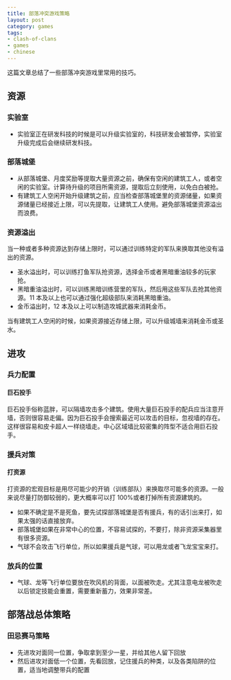 ```yaml
---
title: 部落冲突游戏策略
layout: post
category: games
tags:
- clash-of-clans
- games
- chinese
---
```


这篇文章总结了一些部落冲突游戏里常用的技巧。

<!--more-->

## 资源

### 实验室

- 实验室正在研发科技的时候是可以升级实验室的，科技研发会被暂停，实验室升级完成后会继续研发科技。

### 部落城堡

- 从部落城堡、月度奖励等提取大量资源之前，确保有空闲的建筑工人，或者空闲的实验室。计算待升级的项目所需资源，提取后立刻使用，以免白白被抢。
- 有建筑工人空闲开始升级建筑之前，应当检查部落城堡里的资源储量，如果资源储量已经接近上限，可以先提取，让建筑工人使用。避免部落城堡资源溢出而浪费。

### 资源溢出

当一种或者多种资源达到存储上限时，可以通过训练特定的军队来换取其他没有溢出的资源。

- 圣水溢出时，可以训练打鱼军队抢资源，选择金币或者黑暗重油较多的玩家抢。
- 黑暗重油溢出时，可以训练黑暗训练营里的军队，然后用这些军队去抢其他资源。11 本及以上也可以通过强化超级部队来消耗黑暗重油。
- 金币溢出时，12 本及以上可以制造攻城武器来消耗金币。

当有建筑工人空闲的时候，如果资源接近存储上限，可以升级城墙来消耗金币或圣水。

## 进攻

### 兵力配置

#### 巨石投手

巨石投手俗称蓝胖，可以隔墙攻击多个建筑。使用大量巨石投手的配兵应当注意开墙，否则很容易走偏。因为巨石投手会搜索最近可以攻击的目标，忽视墙的存在。这样很容易和皮卡超人一样绕墙走。中心区域墙比较密集的阵型不适合用巨石投手。

### 援兵对策

#### 打资源

打资源的宏观目标是用尽可能少的开销（训练部队）来换取尽可能多的资源。一般来说尽量打防御较弱的，更大概率可以打 100%或者打掉所有资源建筑的。

- 如果不确定是不是死鱼，要先试探部落城堡是否有援兵，有的话引出来打，如果太强的话直接放弃。
- 部落城堡如果在非常中心的位置，不容易试探的，不要打，除非资源采集器里有很多资源。
- 气球不会攻击飞行单位，所以如果援兵是气球，可以用龙或者飞龙宝宝来打。

### 放兵的位置

- 气球、龙等飞行单位要放在吹风机的背面，以面被吹走。尤其注意电龙被吹走以后锁定技能会重置，需要重新蓄力，效果非常差。

## 部落战总体策略

### 田忌赛马策略

- 先进攻对面同一位置，争取拿到至少一星，并给其他人留下回放
- 然后进攻对面低一个位置，先看回放，记住援兵的种类，以及各类陷阱的位置，适当地调整带兵的配置

